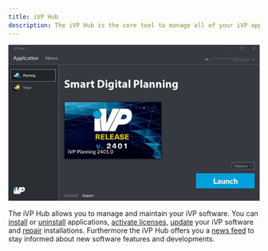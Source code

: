 ```yaml
---
title: iVP Hub
description: The iVP Hub is the core tool to manage all of your iVP applications and stay up to date with our latest developments.
---
```


![iVP Hub Default](../../.gitbook/assets/hub_default.png)

The iVP Hub allows you to manage and maintain your iVP software. You can [install](./application-management/install-applications.md) or [uninstall](./application-management/remove-installations.md) applications, [activate licenses](./application-management/license-activation.md), [update](./application-management/installation-updates.md) your iVP software and [repair](./application-management/repair-installations.md) installations.
Furthermore the iVP Hub offers you a [news feed](./ivp-news.md) to stay informed about new software features and developments.
